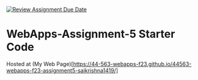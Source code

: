 [![Review Assignment Due Date](https://classroom.github.com/assets/deadline-readme-button-24ddc0f5d75046c5622901739e7c5dd533143b0c8e959d652212380cedb1ea36.svg)](https://classroom.github.com/a/7kKA03Up)
# WebApps-Assignment-5 Starter Code<br>
Hosted at (My Web Page)[https://44-563-webapps-f23.github.io/44563-webapps-f23-assignment5-saikrishna1419/]
